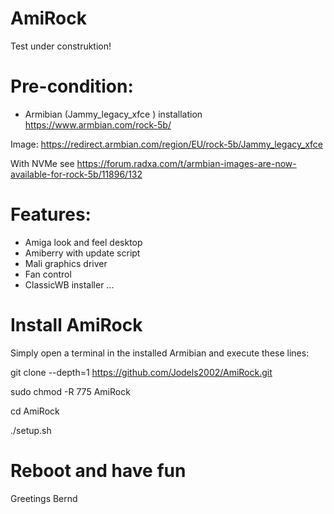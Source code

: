 # AmiRock
Test under construktion!

# Pre-condition:

- Armibian (Jammy_legacy_xfce ) installation https://www.armbian.com/rock-5b/

Image:
https://redirect.armbian.com/region/EU/rock-5b/Jammy_legacy_xfce

With NVMe see https://forum.radxa.com/t/armbian-images-are-now-available-for-rock-5b/11896/132

# Features:

- Amiga look and feel desktop
- Amiberry with update script
- Mali graphics driver
- Fan control
- ClassicWB installer
...


# Install AmiRock
Simply open a terminal in the installed Armibian and execute these lines:


git clone --depth=1 https://github.com/Jodels2002/AmiRock.git

sudo chmod -R 775 AmiRock

cd AmiRock

./setup.sh



# Reboot and have fun 
   Greetings Bernd
